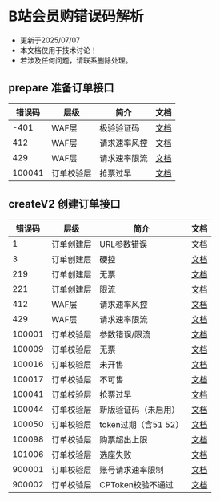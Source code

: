# B站会员购错误码解析

- 更新于2025/07/07
- 本文档仅用于技术讨论！
- 若涉及任何问题，请联系删除处理。


## prepare 准备订单接口

| 错误码    | 层级    | 简介     | 文档                         |
|--------|-------|--------|----------------------------|
| -401   | WAF层  | 极验验证码  | [文档](./prepare/-401.md)    |
| 412    | WAF层  | 请求速率风控 | [文档](./prepare/412.md)     |
| 429    | WAF层  | 请求速率限流 | [文档](./prepare/429.md)     |
| 100041 | 订单校验层 | 抢票过早   | [文档](./createV2/100041.md) |

## createV2 创建订单接口

| 错误码    | 层级    | 简介              | 文档                         |
|--------|-------|-----------------|----------------------------|
| 1      | 订单创建层 | URL参数错误         | [文档](./createV2/1.md)      |
| 3      | 订单创建层 | 硬控              | [文档](./createV2/3.md)      |
| 219    | 订单创建层 | 无票              | [文档](./createV2/219.md)    |
| 221    | 订单创建层 | 限流              | [文档](./createV2/221.md)    |
| 412    | WAF层  | 请求速率风控          | [文档](./createV2/412.md)    |
| 429    | WAF层  | 请求速率限流          | [文档](./createV2/429.md)    |
| 100001 | 订单校验层 | 参数错误/限流         | [文档](./createV2/100001.md) |
| 100009 | 订单校验层 | 无票              | [文档](./createV2/100009.md) |
| 100016 | 订单校验层 | 未开售             | [文档](./createV2/100016.md) |
| 100017 | 订单校验层 | 不可售             | [文档](./createV2/100017.md) |
| 100041 | 订单校验层 | 抢票过早            | [文档](./createV2/100041.md) |
| 100044 | 订单校验层 | 新版验证码（未启用）      | [文档](./createV2/100044.md) |
| 100050 | 订单校验层 | token过期（含51 52） | [文档](./createV2/100050.md) |
| 100098 | 订单校验层 | 购票超出上限          | [文档](./createV2/100098.md) |
| 101006 | 订单校验层 | 选座失败            | [文档](./createV2/101006.md) |
| 900001 | 订单校验层 | 账号请求速率限制        | [文档](./createV2/900001.md) |
| 900002 | 订单校验层 | CPToken校验不通过    | [文档](./createV2/900002.md) |
